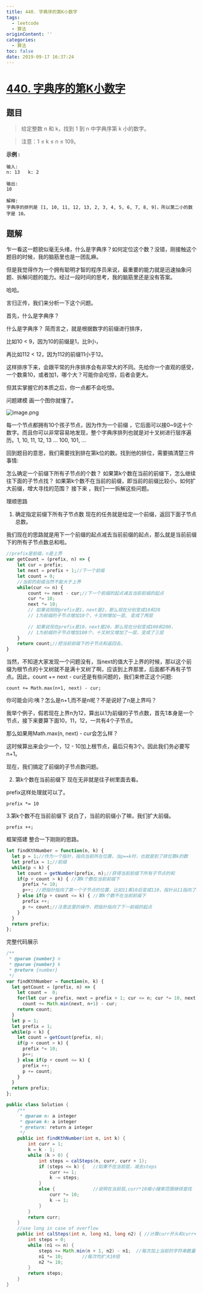 ```yaml
---
title: 440. 字典序的第K小数字
tags:
  - leetcode
  - 算法
originContent: ''
categories:
  - 算法
toc: false
date: 2019-09-17 16:37:24
---
```




# [440. 字典序的第K小数字](https://leetcode-cn.com/problems/k-th-smallest-in-lexicographical-order/)

## 题目

> 给定整数 n 和 k，找到 1 到 n 中字典序第 k 小的数字。

> 注意：1 ≤ k ≤ n ≤ 109。

**示例 :**
```
输入:
n: 13   k: 2

输出:
10

解释:
字典序的排列是 [1, 10, 11, 12, 13, 2, 3, 4, 5, 6, 7, 8, 9]，所以第二小的数字是 10。
```

## 题解

乍一看这一题貌似毫无头绪，什么是字典序？如何定位这个数？没错，刚接触这个题目的时候，我的脑筋里也是一团乱麻。

但是我觉得作为一个拥有聪明才智的程序员来说，最重要的能力就是迅速抽象问题、拆解问题的能力。经过一段时间的思考，我的脑筋里还是没有答案。

哈哈。

言归正传，我们来分析一下这个问题。

首先，什么是字典序？

什么是字典序？
简而言之，就是根据数字的前缀进行排序，

比如10 < 9，因为10的前缀是1，比9小，

再比如112 < 12，因为112的前缀11小于12。

这样排序下来，会跟平常的升序排序会有非常大的不同。先给你一个直观的感受，一个数乘10，或者加1，哪个大？可能你会吃惊，后者会更大。

但其实掌握它的本质之后，你一点都不会吃惊。

问题建模
画一个图你就懂了。

![image.png](/images/2019/09/17/4e2df490-d926-11e9-8f06-17b45bf5d3ed.png)

每一个节点都拥有10个孩子节点，因为作为一个前缀 ，它后面可以接0~9这十个数字。而且你可以非常容易地发现，整个字典序排列也就是对十叉树进行层序遍历。1, 10, 11, 12, 13 ... 100, 101, ...

回到题目的意思，我们需要找到排在第k位的数。找到他的排位，需要搞清楚三件事情:

怎么确定一个前缀下所有子节点的个数？
如果第k个数在当前的前缀下，怎么继续往下面的子节点找？
如果第k个数不在当前的前缀，即当前的前缀比较小，如何扩大前缀，增大寻找的范围？
接下来 ，我们一一拆解这些问题。

理顺思路
1. 确定指定前缀下所有子节点数
现在的任务就是给定一个前缀，返回下面子节点总数。

我们现在的思路就是用下一个前缀的起点减去当前前缀的起点，那么就是当前前缀下的所有子节点数总和啦。

```javascript
//prefix是前缀，n是上界
var getCount = (prefix, n) => {
    let cur = prefix;
    let next = prefix + 1;//下一个前缀
    let count = 0;
    //当前的前缀当然不能大于上界
    while(cur <= n) {
        count += next - cur;//下一个前缀的起点减去当前前缀的起点
        cur *= 10; 
        next *= 10;
        // 如果说刚刚prefix是1，next是2，那么现在分别变成10和20
        // 1为前缀的子节点增加10个，十叉树增加一层, 变成了两层
        
        // 如果说现在prefix是10，next是20，那么现在分别变成100和200，
        // 1为前缀的子节点增加100个，十叉树又增加了一层，变成了三层
    }
    return count;//把当前前缀下的子节点和返回去。
}
```

当然，不知道大家发现一个问题没有，当next的值大于上界的时候，那以这个前缀为根节点的十叉树就不是满十叉树了啊，应该到上界那里，后面都不再有子节点。因此，count += next - cur还是有些问题的，我们来修正这个问题:

```
count += Math.max(n+1, next) - cur;
```
你可能会问:咦？怎么是n+1,而不是n呢？不是说好了n是上界吗？

我举个例子，假若现在上界n为12，算出以1为前缀的子节点数，首先1本身是一个节点，接下来要算下面10，11，12，一共有4个子节点。

那么如果用Math.max(n, next) - cur会怎么样？

这时候算出来会少一个，12 - 10加上根节点，最后只有3个。因此我们务必要写n+1。

现在，我们搞定了前缀的子节点数问题。

2. 第k个数在当前前缀下
现在无非就是往子树里面去看。

prefix这样处理就可以了。

```
prefix *= 10
```
3.第k个数不在当前前缀下
说白了，当前的前缀小了嘛，我们扩大前缀。

```
prefix ++;
```

框架搭建
整合一下刚刚的思路。
```javascript
let findKthNumber = function(n, k) {
  let p = 1;//作为一个指针，指向当前所在位置，当p==k时，也就是到了排位第k的数
  let prefix = 1;//前缀
  while(p < k) {
    let count = getNumber(prefix, n);//获得当前前缀下所有子节点的和
    if(p + count > k) { //第k个数在当前前缀下
      prefix *= 10;
      p++; //把指针指向了第一个子节点的位置，比如11乘10后变成110，指针从11指向了110
    } else if(p + count <= k) { //第k个数不在当前前缀下
      prefix ++;
      p += count;//注意这里的操作，把指针指向了下一前缀的起点
    }
  }
  return prefix;
};
```

完整代码展示

```javascript
/**
 * @param {number} n
 * @param {number} k
 * @return {number}
 */
var findKthNumber = function(n, k) {
  let getCount = (prefix, n) => {
    let count =  0;
    for(let cur = prefix, next = prefix + 1; cur <= n; cur *= 10, next *= 10) 
      count += Math.min(next, n+1) - cur;
    return count;
  }
  let p = 1;
  let prefix = 1;
  while(p < k) {
    let count = getCount(prefix, n);
    if(p + count > k) {
      prefix *= 10;
      p++;
    } else if(p + count <= k) {
      prefix ++;
      p += count;
    }
  }
  return prefix;
};
```

```java
public class Solution {
    /**
     * @param n: a integer
     * @param k: a integer
     * @return: return a integer
     */
    public int findKthNumber(int n, int k) {
        int curr = 1;
        k = k - 1;
        while (k > 0) {
            int steps = calSteps(n, curr, curr + 1);
            if (steps <= k) {   //如果不在当前层，减去steps
                curr += 1;      
                k -= steps;  
            } 
            else {              //说明在当前层,curr*10缩小搜索范围继续查找
                curr *= 10;
                k -= 1;
            }
        }
        return curr;
    }
    //use long in case of overflow
    public int calSteps(int n, long n1, long n2) { //计算curr开头和curr+1开头之间的字符串数量
        int steps = 0;
        while (n1 <= n) {
            steps += Math.min(n + 1, n2) - n1;  //每次加上当前的字符串数量
            n1 *= 10;       //每次均扩大10倍
            n2 *= 10;
        }
        return steps;
    }
}
```
